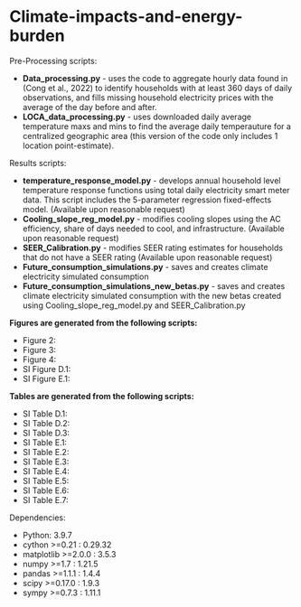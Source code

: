 # Climate-impacts-and-energy-burden

Pre-Processing scripts: 
  - **Data_processing.py** - uses the code to aggregate hourly data found in (Cong et al., 2022) to identify households with at least 360 days of daily observations, and fills missing household electricity prices with the average of the day before and after.  
   - **LOCA_data_processing.py** - uses downloaded daily average temperature maxs and mins to find the average daily temperauture for a centralized geographic area (this version of the code only includes 1 location point-estimate). 
   
Results scripts:
  - **temperature_response_model.py** - develops annual household level temperature response functions using total daily electricity smart meter data. This script includes the 5-parameter regression fixed-effects model. (Available upon reasonable request)
  - **Cooling_slope_reg_model.py** - modifies cooling slopes using the AC efficiency, share of days needed to cool, and infrastructure. (Available upon reasonable request)
  - **SEER_Calibration.py** - modifies SEER rating estimates for households that do not have a SEER rating (Available upon reasonable request)
  - **Future_consumption_simulations.py** - saves and creates climate electricity simulated consumption
  - **Future_consumption_simulations_new_betas.py** - saves and creates climate electricity simulated consumption with the new betas created using Cooling_slope_reg_model.py and SEER_Calibration.py

**Figures are generated from the following scripts:**
- Figure 2: 
- Figure 3:
- Figure 4:
- SI Figure D.1: 
- SI Figure E.1:


**Tables are generated from the following scripts:**

- SI Table D.1: 
- SI Table D.2:
- SI Table D.3: 
- SI Table E.1: 
- SI Table E.2:
- SI Table E.3:
- SI Table E.4:
- SI Table E.5:
- SI Table E.6:
- SI Table E.7: 


Dependencies:
  - Python: 3.9.7 
  - cython >=0.21                 :  0.29.32  
  - matplotlib >=2.0.0            :  3.5.3 
  - numpy >=1.7                   :  1.21.5 
  - pandas >=1.1.1                :  1.4.4 
  - scipy >=0.17.0                :  1.9.3 
  - sympy >=0.7.3                 :  1.11.1 
